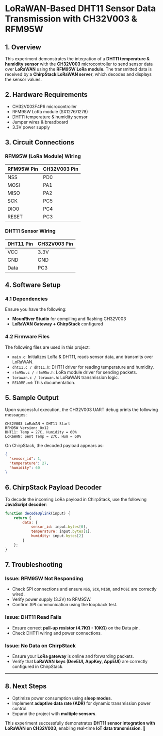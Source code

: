 # LoRaWAN-Based DHT11 Sensor Data Transmission with CH32V003 & RFM95W

## **1. Overview**
This experiment demonstrates the integration of a **DHT11 temperature & humidity sensor** with the **CH32V003** microcontroller to send sensor data over **LoRaWAN** using the **RFM95W LoRa module**. The transmitted data is received by a **ChirpStack LoRaWAN server**, which decodes and displays the sensor values.

## **2. Hardware Requirements**
- CH32V003F4P6 microcontroller
- RFM95W LoRa module (SX1276/1278)
- DHT11 temperature & humidity sensor
- Jumper wires & breadboard
- 3.3V power supply

## **3. Circuit Connections**

### **RFM95W (LoRa Module) Wiring**
| RFM95W Pin | CH32V003 Pin |
|------------|-------------|
| NSS        | PD0         |
| MOSI       | PA1         |
| MISO       | PA2         |
| SCK        | PC5         |
| DIO0       | PC4         |
| RESET      | PC3         |

### **DHT11 Sensor Wiring**
| DHT11 Pin | CH32V003 Pin |
|-----------|-------------|
| VCC       | 3.3V        |
| GND       | GND         |
| Data      | PC3         |

## **4. Software Setup**
### **4.1 Dependencies**
Ensure you have the following:
- **MounRiver Studio** for compiling and flashing CH32V003
- **LoRaWAN Gateway + ChirpStack** configured

### **4.2 Firmware Files**
The following files are used in this project:
- `main.c`: Initializes LoRa & DHT11, reads sensor data, and transmits over LoRaWAN.
- `dht11.c / dht11.h`: DHT11 driver for reading temperature and humidity.
- `rfm95w.c / rfm95w.h`: LoRa module driver for sending packets.
- `lorawan.c / lorawan.h`: LoRaWAN transmission logic.
- `README.md`: This documentation.

## **5. Sample Output**
Upon successful execution, the CH32V003 UART debug prints the following messages:
```
CH32V003 LoRaWAN + DHT11 Start
RFM95W Version: 0x12
DHT11: Temp = 27C, Humidity = 60%
LoRaWAN: Sent Temp = 27C, Hum = 60%
```

On ChirpStack, the decoded payload appears as:
```json
{
  "sensor_id": 1,
  "temperature": 27,
  "humidity": 60
}
```

## **6. ChirpStack Payload Decoder**
To decode the incoming LoRa payload in ChirpStack, use the following **JavaScript decoder**:
```js
function decodeUplink(input) {
    return {
        data: {
            sensor_id: input.bytes[0],
            temperature: input.bytes[1],
            humidity: input.bytes[2]
        }
    };
}
```

## **7. Troubleshooting**
### **Issue: RFM95W Not Responding**
- Check SPI connections and ensure `NSS`, `SCK`, `MISO`, and `MOSI` are correctly wired.
- Verify power supply (3.3V) to RFM95W.
- Confirm SPI communication using the loopback test.

### **Issue: DHT11 Read Fails**
- Ensure correct **pull-up resistor (4.7KΩ - 10KΩ)** on the Data pin.
- Check DHT11 wiring and power connections.

### **Issue: No Data on ChirpStack**
- Ensure your **LoRa gateway** is online and forwarding packets.
- Verify that **LoRaWAN keys (DevEUI, AppKey, AppEUI)** are correctly configured in ChirpStack.

---

## **8. Next Steps**
- Optimize power consumption using **sleep modes**.
- Implement **adaptive data rate (ADR)** for dynamic transmission power control.
- Expand the project with **multiple sensors**.

This experiment successfully demonstrates **DHT11 sensor integration with LoRaWAN on CH32V003**, enabling real-time **IoT data transmission**. 🚀

